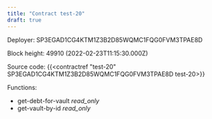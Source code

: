 ```yaml
---
title: "Contract test-20"
draft: true
---
```

Deployer: SP3EGAD1CG4KTM1Z3B2D85WQMC1FQG0FVM3TPAE8D


 



Block height: 49910 (2022-02-23T11:15:30.000Z)

Source code: {{<contractref "test-20" SP3EGAD1CG4KTM1Z3B2D85WQMC1FQG0FVM3TPAE8D test-20>}}

Functions:

* get-debt-for-vault _read_only_
* get-vault-by-id _read_only_
